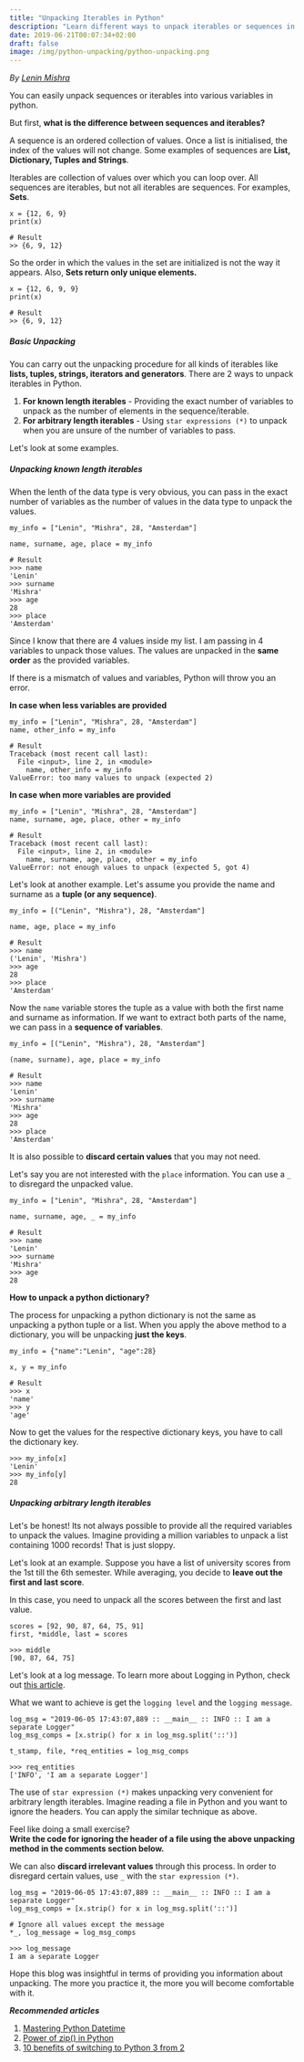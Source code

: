 ```yaml
---
title: "Unpacking Iterables in Python"
description: "Learn different ways to unpack iterables or sequences in Python through useful examples."
date: 2019-06-21T00:07:34+02:00
draft: false
image: /img/python-unpacking/python-unpacking.png
---
```

<div class="sharethis-inline-follow-buttons"></div>

*By [Lenin Mishra](https://www.pylenin.com/authors/#lenin-mishra)*

You can easily unpack sequences or iterables into various variables in python.

But first, **what is the difference between sequences and iterables?**

A sequence is an ordered collection of values. Once a list is initialised, the index of the values will not change. Some examples of sequences are **List, Dictionary, Tuples and Strings**.

Iterables are collection of values over which you can loop over. All sequences are iterables, but not all iterables are sequences. For examples, **Sets**.

```python3
x = {12, 6, 9}
print(x)

# Result
>> {6, 9, 12}
```
So the order in which the values in the set are initialized is not the way it appears. Also, **Sets return only unique elements.**
```python3
x = {12, 6, 9, 9}
print(x)

# Result
>> {6, 9, 12}
```

##### Basic Unpacking

You can carry out the unpacking procedure for all kinds of iterables like **lists, tuples, strings, iterators and generators**. There are 2 ways to unpack iterables in Python.

1. **For known length iterables** - Providing the exact number of variables to unpack as the number of elements in the sequence/iterable.
2. **For arbitrary length iterables** - Using `star expressions (*)` to unpack when you are unsure of the number of variables to pass.

Let's look at some examples.

##### Unpacking known length iterables
When the lenth of the data type is very obvious, you can pass in the exact number of variables as the number of values in the data type to unpack the values.

```python3
my_info = ["Lenin", "Mishra", 28, "Amsterdam"]

name, surname, age, place = my_info

# Result
>>> name
'Lenin'
>>> surname
'Mishra'
>>> age
28
>>> place
'Amsterdam'
```
Since I know that there are 4 values inside my list. I am passing in 4 variables to unpack those values. The values are unpacked in the **same order** as the provided variables.

If there is a mismatch of values and variables, Python will throw you an error.

**In case when less variables are provided**
```python3
my_info = ["Lenin", "Mishra", 28, "Amsterdam"]
name, other_info = my_info

# Result
Traceback (most recent call last):
  File <input>, line 2, in <module>
    name, other_info = my_info
ValueError: too many values to unpack (expected 2)
```

**In case when more variables are provided**
```python3
my_info = ["Lenin", "Mishra", 28, "Amsterdam"]
name, surname, age, place, other = my_info

# Result
Traceback (most recent call last):
  File <input>, line 2, in <module>
    name, surname, age, place, other = my_info
ValueError: not enough values to unpack (expected 5, got 4)
```

Let's look at another example. Let's assume you provide the name and surname as a **tuple (or any sequence)**.
```python3
my_info = [("Lenin", "Mishra"), 28, "Amsterdam"]

name, age, place = my_info

# Result
>>> name
('Lenin', 'Mishra')
>>> age
28
>>> place
'Amsterdam'
```

Now the `name` variable stores the tuple as a value with both the first name and surname as information. If we want to extract both parts of the name, we can pass in a **sequence of variables**.
```python3
my_info = [("Lenin", "Mishra"), 28, "Amsterdam"]

(name, surname), age, place = my_info

# Result
>>> name
'Lenin'
>>> surname
'Mishra'
>>> age
28
>>> place
'Amsterdam'
```

It is also possible to **discard certain values** that you may not need.

Let's say you are not interested with the `place` information. You can use a `_` to disregard the unpacked value.
```python3
my_info = ["Lenin", "Mishra", 28, "Amsterdam"]

name, surname, age, _ = my_info

# Result
>>> name
'Lenin'
>>> surname
'Mishra'
>>> age
28
```

**How to unpack a python dictionary?**

The process for unpacking a python dictionary is not the same as unpacking a python tuple or a list. When you apply the above method to a dictionary, you will be unpacking **just the keys**.

```python3
my_info = {"name":"Lenin", "age":28}

x, y = my_info

# Result
>>> x
'name'
>>> y
'age'
```

Now to get the values for the respective dictionary keys, you have to call the dictionary key.

```python3
>>> my_info[x]
'Lenin'
>>> my_info[y]
28
````

##### Unpacking arbitrary length iterables

Let's be honest! Its not always possible to provide all the required variables to unpack the values. Imagine providing a million variables to unpack a list containing 1000 records! That is just sloppy.

Let's look at an example. Suppose you have a list of university scores from the 1st till the 6th semester. While averaging, you decide to **leave out the first and last score**. 

In this case, you need to unpack all the scores between the first and last value.
```python3
scores = [92, 90, 87, 64, 75, 91]
first, *middle, last = scores

>>> middle
[90, 87, 64, 75]
```

Let's look at a log message. To learn more about Logging in Python, check out [this article](https://www.pylenin.com/blogs/python-logging-guide/).

What we want to achieve is get the `logging level` and the `logging message`.

```python3
log_msg = "2019-06-05 17:43:07,889 :: __main__ :: INFO :: I am a separate Logger"
log_msg_comps = [x.strip() for x in log_msg.split('::')] 

t_stamp, file, *req_entities = log_msg_comps

>>> req_entities
['INFO', 'I am a separate Logger']
```

The use of `star expression (*)` makes unpacking very convenient for arbitrary length iterables. Imagine reading a file in Python and you want to ignore the headers. You can apply the similar technique as above. 

Feel like doing a small exercise? 
</br>**Write the code for ignoring the header of a file using the above unpacking method in the comments section below.**

We can also **discard irrelevant values** through this process. In order to disregard certain values, use `_` with the `star expression (*)`.

```python3
log_msg = "2019-06-05 17:43:07,889 :: __main__ :: INFO :: I am a separate Logger"
log_msg_comps = [x.strip() for x in log_msg.split('::')] 

# Ignore all values except the message
*_, log_message = log_msg_comps

>>> log_message
I am a separate Logger
```

Hope this blog was insightful in terms of providing you information about unpacking. The more you practice it, the more you will become comfortable with it.

_**Recommended articles**_

1. [Mastering Python Datetime](https://www.pylenin.com/blogs/mastering-python-datetime/)
2. [Power of zip() in Python](https://www.pylenin.com/blogs/python-zip-function/)
3. [10 benefits of switching to Python 3 from 2](https://www.pylenin.com/blogs/10-benefits-of-switching-to-python-3/)


